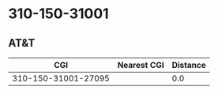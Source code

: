 # 310-150-31001
## AT&T


| CGI | Nearest CGI | Distance |
|-----|-------------|----------|
| 310-150-31001-27095 |  | 0.0 |
